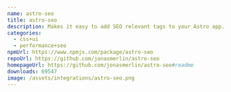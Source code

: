 ```yaml
---
name: astro-seo
title: astro-seo
description: Makes it easy to add SEO relevant tags to your Astro app.
categories:
  - css+ui
  - performance+seo
npmUrl: https://www.npmjs.com/package/astro-seo
repoUrl: https://github.com/jonasmerlin/astro-seo
homepageUrl: https://github.com/jonasmerlin/astro-seo#readme
downloads: 69547
image: /assets/integrations/astro-seo.png
---
```

